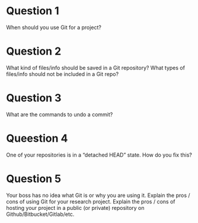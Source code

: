 # Question 1
When should you use Git for a project?

# Question 2
What kind of files/info should be saved in a Git repository? What types of files/info should not be included in a Git repo?

# Question 3
What are the commands to undo a commit?

# Queestion 4
One of your repositories is in a “detached HEAD” state. How do you fix this?

# Question 5
Your boss has no idea what Git is or why you are using it. Explain the pros / cons of using Git for your research project. Explain the pros / cons of hosting your project in a public (or private) repository on Github/Bitbucket/Gitlab/etc.
